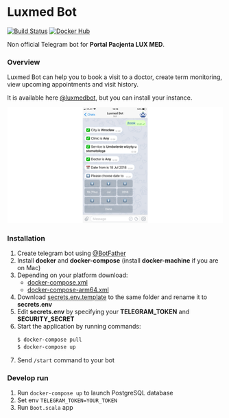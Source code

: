 # Luxmed Bot

[![Build Status](https://drone.rdome.net/api/badges/dyrkin/luxmed-bot/status.svg?branch=master)](https://drone.rdome.net/dyrkin/luxmed-bot)
[![Docker Hub](https://img.shields.io/badge/image-latest-blue.svg?logo=docker&style=flat)](https://hub.docker.com/r/eugenezadyra/luxmed-bot/tags/)

Non official Telegram bot for **Portal Pacjenta LUX MED**.

### Overview 
Luxmed Bot can help you to book a visit to a doctor, create term monitoring, view upcoming appointments and visit history.

It is available here [@luxmedbot](https://telegram.me/luxmedbot), but you can install your instance.

![Screenshot](screenshot.png)

### Installation

1. Create telegram bot using [@BotFather](https://telegram.me/botfather)
2. Install **docker** and **docker-compose** (install **docker-machine** if you are on Mac)
3. Depending on your platform download:
    - [docker-compose.xml](https://raw.githubusercontent.com/dyrkin/luxmed-booking-service/master/docker/docker-compose.yml) 
    - [docker-compose-arm64.xml](https://raw.githubusercontent.com/dyrkin/luxmed-booking-service/master/docker/docker-compose-arm64.yml)
4. Download [secrets.env.template](https://raw.githubusercontent.com/dyrkin/luxmed-booking-service/master/docker/secrets.env.template) 
to the same folder and rename it to **secrets.env**
5. Edit **secrets.env** by specifying your **TELEGRAM_TOKEN** and **SECURITY_SECRET**
6. Start the application by running commands:
    ```bash
    $ docker-compose pull
    $ docker-compose up
    ```
11. Send `/start` command to your bot

### Develop run

1. Run `docker-compose up` to launch PostgreSQL database
2. Set env `TELEGRAM_TOKEN=YOUR_TOKEN`
3. Run `Boot.scala` app



